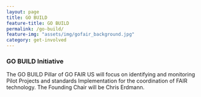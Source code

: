 ```yaml
---
layout: page
title: GO BUILD
feature-title: GO BUILD
permalink: /go-build/
feature-img: "assets/img/gofair_background.jpg"
category: get-involved
---
```


<h3> GO BUILD Initiative</h3>

<p> The GO BUILD Pillar of GO FAIR US will focus on identifying and monitoring Pilot Projects and standards Implementation for the coordination of FAIR technology. The Founding Chair will be Chris Erdmann.
 </p>
